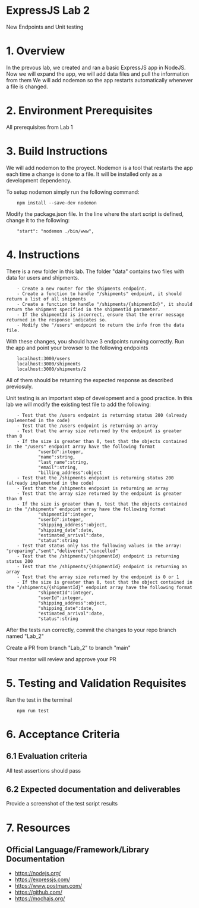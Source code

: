 # ExpressJS Lab 2

New Endpoints and Unit testing

# 1. Overview

In the prevous lab, we created and ran a basic ExpressJS app in NodeJS.
Now we will expand the app, we will add data files and pull the information from them
We will add nodemon so the app restarts automatically whenever a file is changed.

# 2. Environment Prerequisites

All prerequisites from Lab 1

# 3. Build Instructions

We will add nodemon to the proyect. Nodemon is a tool that restarts the app each time a change is done to a file. It will be installed only as a development dependency.

To setup nodemon simply run the following command:

        npm install --save-dev nodemon 

Modify the package.json file. In the line where the start script is defined, change it to the following:

        "start": "nodemon ./bin/www",

# 4. Instructions

There is a new folder in this lab. The folder "data" contains two files with data for users and shipments.

        - Create a new router for the shipments endpoint.
        - Create a function to handle "/shipments" endpoint, it should return a list of all shipments
        - Create a function to handle "/shipments/{shipmentId}", it should return the shipment specified in the shipmentId parameter.
        - If the shipmentId is incorrect, ensure that the error message returned in the response indicates so.
        - Modify the "/users" endpoint to return the info from the data file.

With these changes, you should have 3 endpoints running correctly. Run the app and point your browser to the following endpoints


        localhost:3000/users
        localhost:3000/shipments
        localhost:3000/shipments/2

All of them should be returning the expected response as described previosuly.

Unit testing is an important step of development and a good practice. In this lab we will modify the existing test file to add the following:

        - Test that the /users endpoint is returning status 200 (already implemented in the code)
        - Test that the /users endpoint is returning an array
        - Test that the array size returned by the endpoint is greater than 0
        - If the size is greater than 0, test that the objects contained in the "/users" endpoint array have the following format
                "userId":integer,
                "name":string,
                "last_name":string,
                "email":string,
                "billing_address":object
        - Test that the /shipments endpoint is returning status 200 (already implemented in the code)
        - Test that the /shipments endpoint is returning an array
        - Test that the array size returned by the endpoint is greater than 0
        - If the size is greater than 0, test that the objects contained in the "/shipments" endpoint array have the following format
                "shipmentId":integer,
                "userId":integer,
                "shipping_address":object,
                "shipping_date":date,
                "estimated_arrival":date,
                "status":string
        - Test that status only has the following values in the array: "preparing","sent","delivered","cancelled"
        - Test that the /shipments/{shipmentId} endpoint is returning status 200
        - Test that the /shipments/{shipmentId} endpoint is returning an array
        - Test that the array size returned by the endpoint is 0 or 1
        - If the size is greater than 0, test that the object contained in the "/shipments/{shipmentId}" endpoint array have the following format
                "shipmentId":integer,
                "userId":integer,
                "shipping_address":object,
                "shipping_date":date,
                "estimated_arrival":date,
                "status":string
        
After the tests run correctly, commit the changes to your repo branch named "Lab_2"

Create a PR from branch "Lab_2" to branch "main"

Your mentor will review and approve your PR

# 5. Testing and Validation Requisites

Run the test in the terminal

        npm run test

# 6. Acceptance Criteria

## 6.1 Evaluation criteria

All test assertions should pass

## 6.2 Expected documentation and deliverables

Provide a screenshot of the test script results

# 7. Resources

## Official Language/Framework/Library Documentation 

- https://nodejs.org/
- https://expressjs.com/
- https://www.postman.com/
- https://github.com/
- https://mochajs.org/
